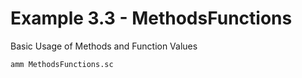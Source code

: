 # Example 3.3 - MethodsFunctions
Basic Usage of Methods and Function Values

```bash
amm MethodsFunctions.sc
```
